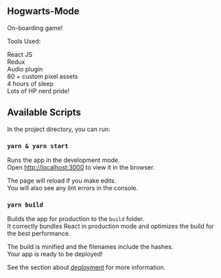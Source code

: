 
## Hogwarts-Mode

On-boarding game!

Tools Used:

React JS<br />
Redux<br />
Audio plugin<br />
80 + custom pixel assets<br />
4 hours of sleep<br />
Lots of HP nerd pride!<br />

## Available Scripts

In the project directory, you can run:

### `yarn & yarn start`

Runs the app in the development mode.<br />
Open [http://localhost:3000](http://localhost:3000) to view it in the browser.

The page will reload if you make edits.<br />
You will also see any lint errors in the console.

### `yarn build`

Builds the app for production to the `build` folder.<br />
It correctly bundles React in production mode and optimizes the build for the best performance.

The build is minified and the filenames include the hashes.<br />
Your app is ready to be deployed!

See the section about [deployment](https://facebook.github.io/create-react-app/docs/deployment) for more information.

